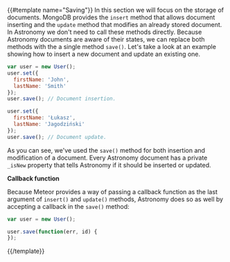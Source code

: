 {{#template name="Saving"}}
In this section we will focus on the storage of documents. MongoDB provides the `insert` method that allows document inserting and the `update` method that modifies an already stored document. In Astronomy we don't need to call these methods directly. Because Astronomy documents are aware of their states, we can replace both methods with the a single method `save()`. Let's take a look at an example showing how to insert a new document and update an existing one.

```js
var user = new User();
user.set({
  firstName: 'John',
  lastName: 'Smith'
});
user.save(); // Document insertion.

user.set({
  firstName: 'Łukasz',
  lastName: 'Jagodziński'
});
user.save(); // Document update.
```

As you can see, we've used the `save()` method for both insertion and modification of a document. Every Astronomy document has a private `_isNew` property that tells Astronomy if it should be inserted or updated.

**Callback function**

Because Meteor provides a way of passing a callback function as the last argument of `insert()` and `update()` methods, Astronomy does so as well by accepting a callback in the `save()` method:


```js
var user = new User();

user.save(function(err, id) {
});
```
{{/template}}
